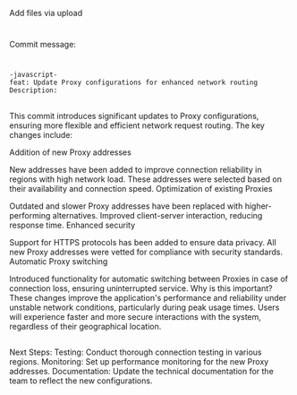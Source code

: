 Add files via upload
#
Commit message:
#
```
-javascript-
feat: Update Proxy configurations for enhanced network routing
Description:
```
##
This commit introduces significant updates to Proxy configurations, ensuring more flexible and efficient network request routing. The key changes include:

Addition of new Proxy addresses

New addresses have been added to improve connection reliability in regions with high network load.
These addresses were selected based on their availability and connection speed.
Optimization of existing Proxies

Outdated and slower Proxy addresses have been replaced with higher-performing alternatives.
Improved client-server interaction, reducing response time.
Enhanced security

Support for HTTPS protocols has been added to ensure data privacy.
All new Proxy addresses were vetted for compliance with security standards.
Automatic Proxy switching

Introduced functionality for automatic switching between Proxies in case of connection loss, ensuring uninterrupted service.
Why is this important?
These changes improve the application's performance and reliability under unstable network conditions, particularly during peak usage times. Users will experience faster and more secure interactions with the system, regardless of their geographical location.
##
###
Next Steps:
Testing: Conduct thorough connection testing in various regions.
Monitoring: Set up performance monitoring for the new Proxy addresses.
Documentation: Update the technical documentation for the team to reflect the new configurations.
###

